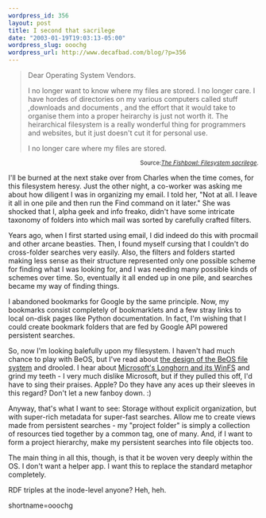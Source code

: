 ```yaml
--- 
wordpress_id: 356
layout: post
title: I second that sacrilege
date: "2003-01-19T19:03:13-05:00"
wordpress_slug: ooochg
wordpress_url: http://www.decafbad.com/blog/?p=356
---
```

<blockquote cite="http://fishbowl.pastiche.org/archives/001222.html">Dear Operating System Vendors. 
<p>I no longer want to know where my files are stored. I no longer care. I have hordes of directories on my various computers called stuff ,downloads and documents , and the effort that it would take to organise them into a proper heirarchy is just not worth it. The heirarchical filesystem is a really wonderful thing for programmers and websites, but it just doesn't cut it for personal use. </p>
<p>I no longer care where my files are stored. </blockquote><div class="credit" align="right"><small>Source:<cite><a href="http://fishbowl.pastiche.org/archives/001222.html">The Fishbowl: Filesystem sacrilege</a></cite>.</small></div></p>
<p>I'll be burned at the next stake over from Charles when the time comes, for this filesystem heresy.  Just the other night, a co-worker was asking me about how diligent I was in organizing my email.  I told her, "Not at all.  I leave it all in one pile and then run the Find command on it later."  She was shocked that I, alpha geek and info freako, didn't have some intricate taxonomy of folders into which mail was sorted by carefully crafted filters.</p>
<p>Years ago, when I first started using email, I did indeed do this with procmail and other arcane beasties.  Then, I found myself cursing that I couldn't do cross-folder searches very easily.  Also, the filters and folders started making less sense as their structure represented only one possible scheme for finding what I was looking for, and I was needing many possible kinds of schemes over time.  So, eventually it all ended up in one pile, and searches became my way of finding things.</p>
<p>I abandoned bookmarks for Google by the same principle.  Now, my bookmarks consist completely of bookmarklets and a few stray links to local on-disk pages like Python documentation.  In fact, I'm wishing that I could create bookmark folders that are fed by Google API powered persistent searches.</p>
<p>So, now I'm looking balefully upon my filesystem.  I haven't had much chance to play with BeOS, but I've read about <a href="http://www.amazon.com/exec/obidos/ASIN/1558604979" target="_top">the design of the BeOS file system</a> and drooled.  I hear about <a href="http://www.winsupersite.com/faq/longhorn.asp" target="_top">Microsoft's Longhorn and its WinFS</a> and grind my teeth - I very much dislike Microsoft, but if they pulled this off, I'd have to sing their praises.  Apple?  Do they have any aces up their sleeves in this regard?  Don't let a new fanboy down.  :)</p>
<p>Anyway, that's what I want to see:  Storage without explicit organization, but with super-rich metadata for super-fast searches.  Allow me to create views made from persistent searches - my "project folder" is simply a collection of resources tied together by a common tag, one of many.  And, if I want to form a project hierarchy, make my persistent searches into file objects too.  </p>
<p>The main thing in all this, though, is that it be woven very deeply within the OS.  I don't want a helper app.  I want this to replace the standard metaphor completely.</p>
<p>RDF triples at the inode-level anyone?  Heh, heh.</p>
<!--more-->
shortname=ooochg
